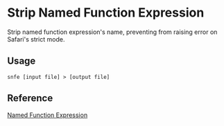 # Strip Named Function Expression
Strip named function expression's name, preventing from raising error on Safari's strict mode.

## Usage
`snfe [input file] > [output file]`

## Reference
[Named Function Expression](http://kangax.github.io/nfe/#named-expr)